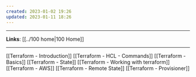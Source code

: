 ```yaml
---
created: 2023-01-02 19:26
updated: 2023-01-11 18:26
---
```

---
**Links**: [[../100 home|100 Home]]

---
[[Terraform - Introduction]]
[[Terraform - HCL - Commands]]
[[Terraform - Basics]]
[[Terraform - State]]
[[Terraform - Working with terraform]]
[[Terraform - AWS]]
[[Terraform - Remote State]]
[[Terraform - Provisioner]]
